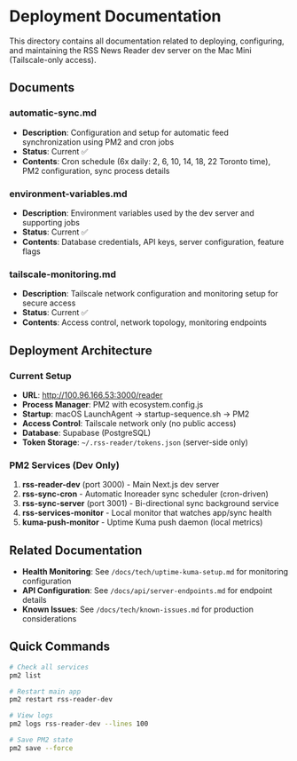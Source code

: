 # Deployment Documentation

This directory contains all documentation related to deploying, configuring, and maintaining the RSS News Reader dev server on the Mac Mini (Tailscale-only access).

## Documents

### automatic-sync.md

- **Description**: Configuration and setup for automatic feed synchronization using PM2 and cron jobs
- **Status**: Current ✅
- **Contents**: Cron schedule (6x daily: 2, 6, 10, 14, 18, 22 Toronto time), PM2 configuration, sync process details

### environment-variables.md

- **Description**: Environment variables used by the dev server and supporting jobs
- **Status**: Current ✅
- **Contents**: Database credentials, API keys, server configuration, feature flags

### tailscale-monitoring.md

- **Description**: Tailscale network configuration and monitoring setup for secure access
- **Status**: Current ✅
- **Contents**: Access control, network topology, monitoring endpoints

## Deployment Architecture

### Current Setup

- **URL**: http://100.96.166.53:3000/reader
- **Process Manager**: PM2 with ecosystem.config.js
- **Startup**: macOS LaunchAgent → startup-sequence.sh → PM2
- **Access Control**: Tailscale network only (no public access)
- **Database**: Supabase (PostgreSQL)
- **Token Storage**: `~/.rss-reader/tokens.json` (server-side only)

### PM2 Services (Dev Only)

1. **rss-reader-dev** (port 3000) - Main Next.js dev server
2. **rss-sync-cron** - Automatic Inoreader sync scheduler (cron-driven)
3. **rss-sync-server** (port 3001) - Bi-directional sync background service
4. **rss-services-monitor** - Local monitor that watches app/sync health
5. **kuma-push-monitor** - Uptime Kuma push daemon (local metrics)

## Related Documentation

- **Health Monitoring**: See `/docs/tech/uptime-kuma-setup.md` for monitoring configuration
- **API Configuration**: See `/docs/api/server-endpoints.md` for endpoint details
- **Known Issues**: See `/docs/tech/known-issues.md` for production considerations

## Quick Commands

```bash
# Check all services
pm2 list

# Restart main app
pm2 restart rss-reader-dev

# View logs
pm2 logs rss-reader-dev --lines 100

# Save PM2 state
pm2 save --force
```

